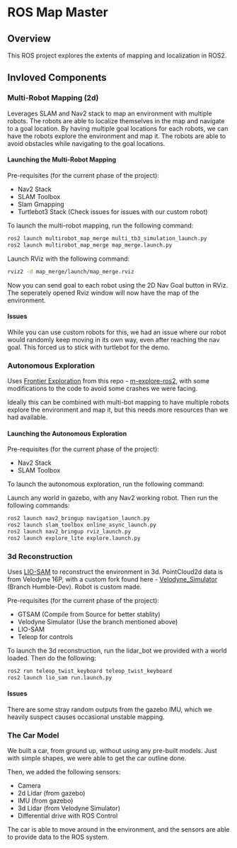 # ROS Map Master

## Overview

This ROS project explores the extents of mapping and localization in ROS2.

## Invloved  Components

### Multi-Robot Mapping (2d)

Leverages SLAM and Nav2 stack to map an environment with multiple robots. The robots are able to localize themselves in the map and navigate to a goal location. By having multiple goal locations for each robots, we can have the robots explore the environment and map it. The robots are able to avoid obstacles while navigating to the goal locations.

#### Launching the Multi-Robot Mapping

Pre-requisites (for the current phase of the project):

* Nav2 Stack
* SLAM Toolbox
* Slam Gmapping
* Turtlebot3 Stack (Check issues for issues with our custom robot)

To launch the multi-robot mapping, run the following command:

```bash
ros2 launch multirobot_map_merge multi_tb3_simulation_launch.py
ros2 launch multirobot_map_merge map_merge.launch.py
```

Launch RViz with the following command:

```bash
rviz2 -d map_merge/launch/map_merge.rviz
```

Now you can send goal to each robot using the 2D Nav Goal button in RViz. The seperately opened Rviz window will now have the map of the environment.

#### Issues

While you can use custom robots for this, we had an issue where our robot would randomly keep moving in its own way, even after reaching the nav goal. This forced us to stick with turtlebot for the demo.

### Autonomous Exploration

Uses [Frontier Exploration](https://arxiv.org/pdf/1806.03581.pdf) from this repo - [m-explore-ros2](https://github.com/robo-friends/m-explore-ros2), with some modifications to the code to avoid some crashes we were facing.

Ideally this can be combined with multi-bot mapping to have multiple robots explore the environment and map it, but this needs more resources than we had available.

#### Launching the Autonomous Exploration

Pre-requisites (for the current phase of the project):
* Nav2 Stack
* SLAM Toolbox

To launch the autonomous exploration, run the following command:

Launch any world in gazebo, with any Nav2 working robot. Then run the following commands:

```bash
ros2 launch nav2_bringup navigation_launch.py
ros2 launch slam_toolbox online_async_launch.py
ros2 launch nav2_bringup rviz_launch.py
ros2 launch explore_lite explore.launch.py
```

### 3d Reconstruction

Uses [LIO-SAM](https://github.com/TixiaoShan/LIO-SAM) to reconstruct the environment in 3d. PointCloud2d data is from Velodyne 16P, with a custom fork found here - [Velodyne_Simulator](https://github.com/SuperSecureHuman/velodyne_simulator) (Branch Humble-Dev). Robot is custom made. 

Pre-requisites (for the current phase of the project):

* GTSAM (Compile from Source for better stablity)
* Velodyne Simulator (Use the branch mentioned above)
* LIO-SAM
* Teleop for controls

To launch the 3d reconstruction, run the lidar_bot we provided with a world loaded. Then do the following:

```bash
ros2 run teleop_twist_keyboard teleop_twist_keyboard
ros2 launch lio_sam run.launch.py
```

#### Issues

There are some stray random outputs from the gazebo IMU, which we heavily suspect causes occasional unstable mapping.

### The Car Model

We built a car, from ground up, without using any pre-built models. Just with simple shapes, we were able to get the car outline done.

Then, we added the following sensors:

* Camera
* 2d Lidar (from gazebo)
* IMU (from gazebo)
* 3d Lidar (from Velodyne Simulator)
* Differential drive with ROS Control

The car is able to move around in the environment, and the sensors are able to provide data to the ROS system.